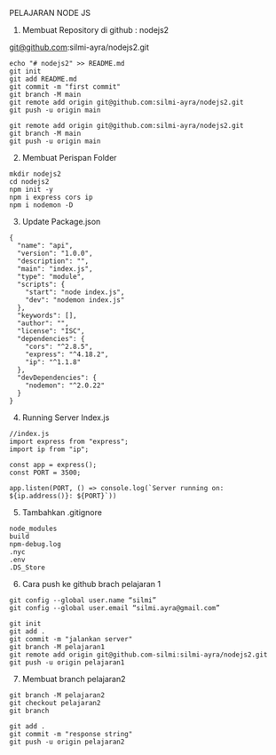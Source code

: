 PELAJARAN NODE JS

1. Membuat Repository di github : nodejs2

git@github.com:silmi-ayra/nodejs2.git

```
echo "# nodejs2" >> README.md
git init
git add README.md
git commit -m "first commit"
git branch -M main
git remote add origin git@github.com:silmi-ayra/nodejs2.git
git push -u origin main

git remote add origin git@github.com:silmi-ayra/nodejs2.git
git branch -M main
git push -u origin main
```

2. Membuat Perispan Folder

```
mkdir nodejs2
cd nodejs2
npm init -y
npm i express cors ip
npm i nodemon -D
```

3. Update Package.json

```
{
  "name": "api",
  "version": "1.0.0",
  "description": "",
  "main": "index.js",
  "type": "module",
  "scripts": {
    "start": "node index.js",
    "dev": "nodemon index.js"
  },
  "keywords": [],
  "author": "",
  "license": "ISC",
  "dependencies": {
    "cors": "^2.8.5",
    "express": "^4.18.2",
    "ip": "^1.1.8"
  },
  "devDependencies": {
    "nodemon": "^2.0.22"
  }
}
```

4. Running Server Index.js

```
//index.js
import express from "express";
import ip from "ip";

const app = express();
const PORT = 3500;

app.listen(PORT, () => console.log(`Server running on: ${ip.address()}: ${PORT}`))
```

5. Tambahkan .gitignore

```
node_modules
build
npm-debug.log
.nyc
.env
.DS_Store
```

6. Cara push ke github brach pelajaran 1

```
git config --global user.name “silmi”
git config --global user.email “silmi.ayra@gmail.com”

git init
git add .
git commit -m "jalankan server"
git branch -M pelajaran1
git remote add origin git@github.com-silmi:silmi-ayra/nodejs2.git
git push -u origin pelajaran1
```

7. Membuat branch pelajaran2

```
git branch -M pelajaran2
git checkout pelajaran2
git branch

git add .
git commit -m "response string"
git push -u origin pelajaran2
```
